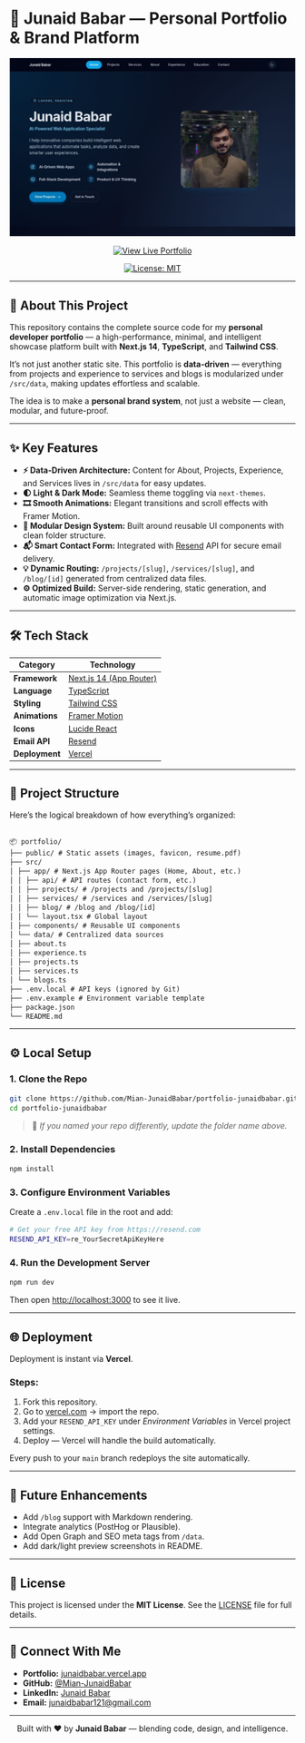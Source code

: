 # 🧠 Junaid Babar — Personal Portfolio & Brand Platform

![Portfolio Showcase](./public/portfolio-showcase.png)

<!--
  TODO: CREATE YOUR SHOWCASE IMAGE
  1. Open your deployed portfolio website (custom domain or Vercel link).
  2. Capture a full-width screenshot of the home page.
  3. Save it as `portfolio-showcase.png` inside `/public/` and commit it.
-->

<div align="center">

[![View Live Portfolio](https://img.shields.io/badge/View_Live_Portfolio-22C55E?style=for-the-badge&logo=vercel&logoColor=white)](https://junaidbabar-dev.vercel.app/)

<!-- TODO: Replace above URL with your actual live domain -->

[![License: MIT](https://img.shields.io/badge/License-MIT-blue.svg?style=for-the-badge)](https://opensource.org/licenses/MIT)

</div>

---

## 🚀 About This Project

This repository contains the complete source code for my **personal developer portfolio** — a high-performance, minimal, and intelligent showcase platform built with **Next.js 14**, **TypeScript**, and **Tailwind CSS**.

It’s not just another static site. This portfolio is **data-driven** — everything from projects and experience to services and blogs is modularized under `/src/data`, making updates effortless and scalable.

The idea is to make a **personal brand system**, not just a website — clean, modular, and future-proof.

---

## ✨ Key Features

- **⚡ Data-Driven Architecture:** Content for About, Projects, Experience, and Services lives in `/src/data` for easy updates.
- **🌓 Light & Dark Mode:** Seamless theme toggling via `next-themes`.
- **🎞️ Smooth Animations:** Elegant transitions and scroll effects with Framer Motion.
- **🧱 Modular Design System:** Built around reusable UI components with clean folder structure.
- **📬 Smart Contact Form:** Integrated with [Resend](https://resend.com/) API for secure email delivery.
- **💡 Dynamic Routing:** `/projects/[slug]`, `/services/[slug]`, and `/blog/[id]` generated from centralized data files.
- **⚙️ Optimized Build:** Server-side rendering, static generation, and automatic image optimization via Next.js.

---

## 🛠️ Tech Stack

| Category       | Technology                                      |
| -------------- | ----------------------------------------------- |
| **Framework**  | [Next.js 14 (App Router)](https://nextjs.org/)  |
| **Language**   | [TypeScript](https://www.typescriptlang.org/)   |
| **Styling**    | [Tailwind CSS](https://tailwindcss.com/)        |
| **Animations** | [Framer Motion](https://www.framer.com/motion/) |
| **Icons**      | [Lucide React](https://lucide.dev/)             |
| **Email API**  | [Resend](https://resend.com/)                   |
| **Deployment** | [Vercel](https://vercel.com/)                   |

---

## 📁 Project Structure

Here’s the logical breakdown of how everything’s organized:
```

📦 portfolio/
├── public/ # Static assets (images, favicon, resume.pdf)
├── src/
│ ├── app/ # Next.js App Router pages (Home, About, etc.)
│ │ ├── api/ # API routes (contact form, etc.)
│ │ ├── projects/ # /projects and /projects/[slug]
│ │ ├── services/ # /services and /services/[slug]
│ │ ├── blog/ # /blog and /blog/[id]
│ │ └── layout.tsx # Global layout
│ ├── components/ # Reusable UI components
│ └── data/ # Centralized data sources
│ ├── about.ts
│ ├── experience.ts
│ ├── projects.ts
│ ├── services.ts
│ └── blogs.ts
├── .env.local # API keys (ignored by Git)
├── .env.example # Environment variable template
├── package.json
└── README.md

````

---

## ⚙️ Local Setup

### 1. Clone the Repo
```bash
git clone https://github.com/Mian-JunaidBabar/portfolio-junaidbabar.git
cd portfolio-junaidbabar
````

> 📝 _If you named your repo differently, update the folder name above._

### 2. Install Dependencies

```bash
npm install
```

### 3. Configure Environment Variables

Create a `.env.local` file in the root and add:

```bash
# Get your free API key from https://resend.com
RESEND_API_KEY=re_YourSecretApiKeyHere
```

### 4. Run the Development Server

```bash
npm run dev
```

Then open [http://localhost:3000](http://localhost:3000) to see it live.

---

## 🌐 Deployment

Deployment is instant via **Vercel**.

### Steps:

1. Fork this repository.
2. Go to [vercel.com](https://vercel.com/) → import the repo.
3. Add your `RESEND_API_KEY` under _Environment Variables_ in Vercel project settings.
4. Deploy — Vercel will handle the build automatically.

Every push to your `main` branch redeploys the site automatically.

---

## 🧩 Future Enhancements

- Add `/blog` support with Markdown rendering.
- Integrate analytics (PostHog or Plausible).
- Add Open Graph and SEO meta tags from `/data`.
- Add dark/light preview screenshots in README.

---

## 🪪 License

This project is licensed under the **MIT License**.
See the [LICENSE](./LICENSE) file for full details.

---

## 🤝 Connect With Me

- **Portfolio:** [junaidbabar.vercel.app](https://junaidbabar.vercel.app)
- **GitHub:** [@Mian-JunaidBabar](https://github.com/Mian-JunaidBabar)
- **LinkedIn:** [Junaid Babar](https://linkedin.com/in/mian-junaidbabar)
- **Email:** [junaidbabar121@gmail.com](mailto:junaidbabar121@gmail.com)

---

<div align="center">
Built with ❤️ by <strong>Junaid Babar</strong> — blending code, design, and intelligence.
</div>

